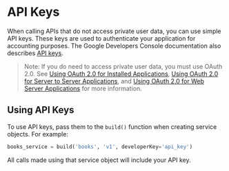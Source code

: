 # API Keys

When calling APIs that do not access private user data, you can use simple API keys. These keys are used to authenticate your application for accounting purposes. The Google Developers Console documentation also describes [API keys](https://developers.google.com/console/help/using-keys).

> Note: If you do need to access private user data, you must use OAuth 2.0. See [Using OAuth 2.0 for Installed Applications](oauth-installed.md), [Using OAuth 2.0 for Server to Server Applications](oauth-server.md), and [Using OAuth 2.0 for Web Server Applications](https://developers.google.com/identity/protocols/oauth2/web-server) for more information.

## Using API Keys

To use API keys, pass them to the `build()` function when creating service objects. For example:

```py
books_service = build('books', 'v1', developerKey='api_key')
```

All calls made using that service object will include your API key.
